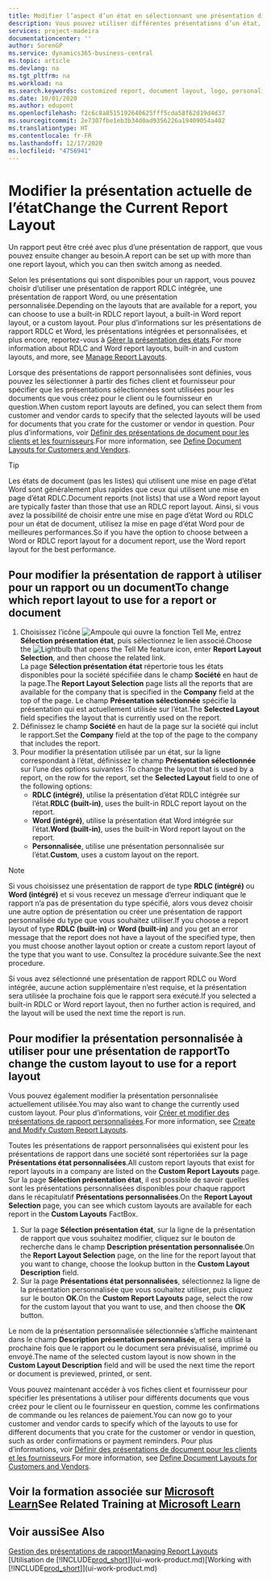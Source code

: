 ```yaml
---
title: Modifier l’aspect d’un état en sélectionnant une présentation différente | Microsoft Docs
description: Vous pouvez utiliser différentes présentations d’un état, et passer d’une présentation à l’autre pour modifier l’aspect d’un état.
services: project-madeira
documentationcenter: ''
author: SorenGP
ms.service: dynamics365-business-central
ms.topic: article
ms.devlang: na
ms.tgt_pltfrm: na
ms.workload: na
ms.search.keywords: customized report, document layout, logo, personalize
ms.date: 10/01/2020
ms.author: edupont
ms.openlocfilehash: f2c6c8a8515192640625fff5cda58f62d19d4d37
ms.sourcegitcommit: 2e7307fbe1eb3b34d0ad9356226a19409054a402
ms.translationtype: HT
ms.contentlocale: fr-FR
ms.lasthandoff: 12/17/2020
ms.locfileid: "4756941"
---
```

# <a name="change-the-current-report-layout"></a><span data-ttu-id="728e0-103">Modifier la présentation actuelle de l’état</span><span class="sxs-lookup"><span data-stu-id="728e0-103">Change the Current Report Layout</span></span>
<span data-ttu-id="728e0-104">Un rapport peut être créé avec plus d’une présentation de rapport, que vous pouvez ensuite changer au besoin.</span><span class="sxs-lookup"><span data-stu-id="728e0-104">A report can be set up with more than one report layout, which you can then switch among as needed.</span></span>

<span data-ttu-id="728e0-105">Selon les présentations qui sont disponibles pour un rapport, vous pouvez choisir d’utiliser une présentation de rapport RDLC intégrée, une présentation de rapport Word, ou une présentation personnalisée.</span><span class="sxs-lookup"><span data-stu-id="728e0-105">Depending on the layouts that are available for a report, you can choose to use a built-in RDLC report layout, a built-in Word report layout, or a custom layout.</span></span> <span data-ttu-id="728e0-106">Pour plus d’informations sur les présentations de rapport RDLC et Word, les présentations intégrées et personnalisées, et plus encore, reportez-vous à [Gérer la présentation des états](ui-manage-report-layouts.md).</span><span class="sxs-lookup"><span data-stu-id="728e0-106">For more information about RDLC and Word report layouts, built-in and custom layouts, and more, see [Manage Report Layouts](ui-manage-report-layouts.md).</span></span>

<span data-ttu-id="728e0-107">Lorsque des présentations de rapport personnalisées sont définies, vous pouvez les sélectionner à partir des fiches client et fournisseur pour spécifier que les présentations sélectionnées sont utilisées pour les documents que vous créez pour le client ou le fournisseur en question.</span><span class="sxs-lookup"><span data-stu-id="728e0-107">When custom report layouts are defined, you can select them from customer and vendor cards to specify that the selected layouts will be used for documents that you crate for the customer or vendor in question.</span></span> <span data-ttu-id="728e0-108">Pour plus d’informations, voir [Définir des présentations de document pour les clients et les fournisseurs](ui-define-customer-vendor-document-layouts.md).</span><span class="sxs-lookup"><span data-stu-id="728e0-108">For more information, see [Define Document Layouts for Customers and Vendors](ui-define-customer-vendor-document-layouts.md).</span></span>

> [!TIP]  
> <span data-ttu-id="728e0-109">Les états de document (pas les listes) qui utilisent une mise en page d’état Word sont généralement plus rapides que ceux qui utilisent une mise en page d’état RDLC.</span><span class="sxs-lookup"><span data-stu-id="728e0-109">Document reports (not lists) that use a Word report layout are typically faster than those that use an RDLC report layout.</span></span> <span data-ttu-id="728e0-110">Ainsi, si vous avez la possibilité de choisir entre une mise en page d’état Word ou RDLC pour un état de document, utilisez la mise en page d’état Word pour de meilleures performances.</span><span class="sxs-lookup"><span data-stu-id="728e0-110">So if you have the option to choose between a Word or RDLC report layout for a document report, use the Word report layout for the best performance.</span></span>

## <a name="to-change-which-report-layout-to-use-for-a-report-or-document"></a><span data-ttu-id="728e0-111">Pour modifier la présentation de rapport à utiliser pour un rapport ou un document</span><span class="sxs-lookup"><span data-stu-id="728e0-111">To change which report layout to use for a report or document</span></span>
1. <span data-ttu-id="728e0-112">Choisissez l’icône ![Ampoule qui ouvre la fonction Tell Me](media/ui-search/search_small.png "Dites-moi ce que vous voulez faire"), entrez **Sélection présentation état**, puis sélectionnez le lien associé.</span><span class="sxs-lookup"><span data-stu-id="728e0-112">Choose the ![Lightbulb that opens the Tell Me feature](media/ui-search/search_small.png "Tell me what you want to do") icon, enter **Report Layout Selection**, and then choose the related link.</span></span>  
   <span data-ttu-id="728e0-113">La page **Sélection présentation état** répertorie tous les états disponibles pour la société spécifiée dans le champ **Société** en haut de la page.</span><span class="sxs-lookup"><span data-stu-id="728e0-113">The **Report Layout Selection** page lists all the reports that are available for the company that is specified in the **Company** field at the top of the page.</span></span> <span data-ttu-id="728e0-114">Le champ **Présentation sélectionnée** spécifie la présentation qui est actuellement utilisée sur l’état.</span><span class="sxs-lookup"><span data-stu-id="728e0-114">The **Selected Layout** field specifies the layout that is currently used on the report.</span></span>
2. <span data-ttu-id="728e0-115">Définissez le champ **Société** en haut de la page sur la société qui inclut le rapport.</span><span class="sxs-lookup"><span data-stu-id="728e0-115">Set the **Company** field at the top of the page to the company that includes the report.</span></span>
3. <span data-ttu-id="728e0-116">Pour modifier la présentation utilisée par un état, sur la ligne correspondant à l’état, définissez le champ **Présentation sélectionnée** sur l’une des options suivantes :</span><span class="sxs-lookup"><span data-stu-id="728e0-116">To change the layout that is used by a report, on the row for the report, set the **Selected Layout** field to one of the following options:</span></span>
   * <span data-ttu-id="728e0-117">**RDLC (intégré)**, utilise la présentation d’état RDLC intégrée sur l’état.</span><span class="sxs-lookup"><span data-stu-id="728e0-117">**RDLC (built-in)**, uses the built-in RDLC report layout on the report.</span></span>
   * <span data-ttu-id="728e0-118">**Word (intégré)**, utilise la présentation état Word intégrée sur l’état.</span><span class="sxs-lookup"><span data-stu-id="728e0-118">**Word (built-in)**, uses the built-in Word report layout on the report.</span></span>
   * <span data-ttu-id="728e0-119">**Personnalisée**, utilise une présentation personnalisée sur l’état.</span><span class="sxs-lookup"><span data-stu-id="728e0-119">**Custom**, uses a custom layout on the report.</span></span>  

> [!NOTE]
> <span data-ttu-id="728e0-120">Si vous choisissez une présentation de rapport de type **RDLC (intégré)** ou **Word (intégré)** et si vous recevez un message d’erreur indiquant que le rapport n’a pas de présentation du type spécifié, alors vous devez choisir une autre option de présentation ou créer une présentation de rapport personnalisée du type que vous souhaitez utiliser.</span><span class="sxs-lookup"><span data-stu-id="728e0-120">If you choose a report layout of type **RDLC (built-in)** or **Word (built-in)** and you get an error message that the report does not have a layout of the specified type, then you must choose another layout option or create a custom report layout of the type that you want to use.</span></span> <span data-ttu-id="728e0-121">Consultez la procédure suivante.</span><span class="sxs-lookup"><span data-stu-id="728e0-121">See the next procedure.</span></span>

<span data-ttu-id="728e0-122">Si vous avez sélectionné une présentation de rapport RDLC ou Word intégrée, aucune action supplémentaire n’est requise, et la présentation sera utilisée la prochaine fois que le rapport sera exécuté.</span><span class="sxs-lookup"><span data-stu-id="728e0-122">If you selected a built-in RDLC or Word report layout, then no further action is required, and the layout will be used the next time the report is run.</span></span>

## <a name="to-change-the-custom-layout-to-use-for-a-report-layout"></a><span data-ttu-id="728e0-123">Pour modifier la présentation personnalisée à utiliser pour une présentation de rapport</span><span class="sxs-lookup"><span data-stu-id="728e0-123">To change the custom layout to use for a report layout</span></span>
<span data-ttu-id="728e0-124">Vous pouvez également modifier la présentation personnalisée actuellement utilisée.</span><span class="sxs-lookup"><span data-stu-id="728e0-124">You may also want to change the currently used custom layout.</span></span> <span data-ttu-id="728e0-125">Pour plus d’informations, voir [Créer et modifier des présentations de rapport personnalisées](ui-how-create-custom-report-layout.md).</span><span class="sxs-lookup"><span data-stu-id="728e0-125">For more information, see [Create and Modify Custom Report Layouts](ui-how-create-custom-report-layout.md).</span></span>

<span data-ttu-id="728e0-126">Toutes les présentations de rapport personnalisées qui existent pour les présentations de rapport dans une société sont répertoriées sur la page **Présentations état personnalisées**.</span><span class="sxs-lookup"><span data-stu-id="728e0-126">All custom report layouts that exist for report layouts in a company are listed on the **Custom Report Layouts** page.</span></span> <span data-ttu-id="728e0-127">Sur la page **Sélection présentation état**, il est possible de savoir quelles sont les présentations personnalisées disponibles pour chaque rapport dans le récapitulatif **Présentations personnalisées**.</span><span class="sxs-lookup"><span data-stu-id="728e0-127">On the **Report Layout Selection** page, you can see which custom layouts are available for each report in the **Custom Layouts** FactBox.</span></span>

1. <span data-ttu-id="728e0-128">Sur la page **Sélection présentation état**, sur la ligne de la présentation de rapport que vous souhaitez modifier, cliquez sur le bouton de recherche dans le champ **Description présentation personnalisée**.</span><span class="sxs-lookup"><span data-stu-id="728e0-128">On the **Report Layout Selection** page, on the line for the report layout that you want to change, choose the lookup button in the **Custom Layout Description** field.</span></span>
2. <span data-ttu-id="728e0-129">Sur la page **Présentations état personnalisées**, sélectionnez la ligne de la présentation personnalisée que vous souhaitez utiliser, puis cliquez sur le bouton **OK**.</span><span class="sxs-lookup"><span data-stu-id="728e0-129">On the **Custom Report Layouts** page, select the row for the custom layout that you want to use, and then choose the **OK** button.</span></span>

<span data-ttu-id="728e0-130">Le nom de la présentation personnalisée sélectionnée s’affiche maintenant dans le champ **Description présentation personnalisée**, et sera utilisé la prochaine fois que le rapport ou le document sera prévisualisé, imprimé ou envoyé.</span><span class="sxs-lookup"><span data-stu-id="728e0-130">The name of the selected custom layout is now shown in the **Custom Layout Description** field and will be used the next time the report or document is previewed, printed, or sent.</span></span>

<span data-ttu-id="728e0-131">Vous pouvez maintenant accéder à vos fiches client et fournisseur pour spécifier les présentations à utiliser pour différents documents que vous créez pour le client ou le fournisseur en question, comme les confirmations de commande ou les relances de paiement.</span><span class="sxs-lookup"><span data-stu-id="728e0-131">You can now go to your customer and vendor cards to specify which of the layouts to use for different documents that you crate for the customer or vendor in question, such as order confirmations or payment reminders.</span></span> <span data-ttu-id="728e0-132">Pour plus d’informations, voir [Définir des présentations de document pour les clients et les fournisseurs](ui-define-customer-vendor-document-layouts.md).</span><span class="sxs-lookup"><span data-stu-id="728e0-132">For more information, see [Define Document Layouts for Customers and Vendors](ui-define-customer-vendor-document-layouts.md).</span></span>

## <a name="see-related-training-at-microsoft-learn"></a><span data-ttu-id="728e0-133">Voir la formation associée sur [Microsoft Learn](/learn/modules/change-documents-dynamics-365-business-central/index)</span><span class="sxs-lookup"><span data-stu-id="728e0-133">See Related Training at [Microsoft Learn](/learn/modules/change-documents-dynamics-365-business-central/index)</span></span>

## <a name="see-also"></a><span data-ttu-id="728e0-134">Voir aussi</span><span class="sxs-lookup"><span data-stu-id="728e0-134">See Also</span></span>
[<span data-ttu-id="728e0-135">Gestion des présentations de rapport</span><span class="sxs-lookup"><span data-stu-id="728e0-135">Managing Report Layouts</span></span>](ui-manage-report-layouts.md)  
<span data-ttu-id="728e0-136">[Utilisation de [!INCLUDE[prod_short](includes/prod_short.md)]](ui-work-product.md)</span><span class="sxs-lookup"><span data-stu-id="728e0-136">[Working with [!INCLUDE[prod_short](includes/prod_short.md)]](ui-work-product.md)</span></span>
